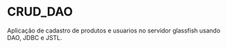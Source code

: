 # CRUD_DAO
Aplicação de cadastro de produtos e usuarios no servidor glassfish usando DAO, JDBC e JSTL.
